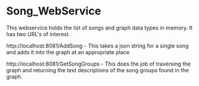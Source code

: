 # Song_WebService

This webservice holds the list of songs and graph data types in memory. It has two URL's of interest.

http://localhost:8081/AddSong - This takes a json string for a single song and adds it into the graph at an appropriate place

http://localhost:8081/GetSongGroups - This does the job of traversing the graph and returning the text descriptions of the song groups found in the graph.

